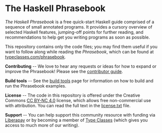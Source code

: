 # The Haskell Phrasebook

*The Haskell Phrasebook* is a free quick-start Haskell guide comprised of a sequence of small annotated programs. It provides a cursory overview of selected Haskell features, jumping-off points for further reading, and recommendations to help get you writing programs as soon as possible.

This repository contains only the code files; you may find them useful if you want to follow along while reading the *Phrasebook*, which can be found at [typeclasses.com/phrasebook](https://typeclasses.com/phrasebook).

**Contributing** -- We love to hear any requests or ideas for how to expand or improve the Phrasebook! Please see the [contributor guide](https://typeclasses.github.io/haskell-phrasebook/contributing).

**Build tools** -- See the [build tools](https://typeclasses.github.io/haskell-phrasebook/build-tools) page for information on how to build and run the Phrasebook examples.

**License** -- The code in this repository is offered under the Creative Commons [CC BY-NC 4.0](https://creativecommons.org/licenses/by-nc/4.0/) license, which allows free non-commercial use with attribution. You can read the full text in the [license.txt](license.txt) file.

**Support** -- You can help support this community resource with funding via [Liberapay](https://liberapay.com/typeclasses) or by becoming a member of [Type Classes](https://typeclasses.com) (which gives you access to much more of our writing).
